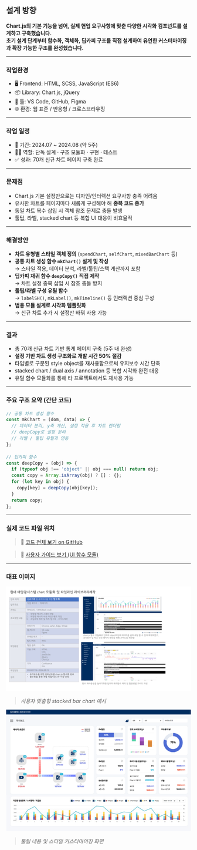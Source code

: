## 설계 방향

**Chart.js의 기본 기능을 넘어, 실제 현업 요구사항에 맞춘 다양한 시각화 컴포넌트를 설계하고 구축했습니다.  
초기 설계 단계부터 함수화, 객체화, 딥카피 구조를 직접 설계하여 유연한 커스터마이징과 확장 가능한 구조를 완성했습니다.**

---

### 작업환경

- 🖥 Frontend: HTML, SCSS, JavaScript (ES6)
- 📦 Library: Chart.js, jQuery
- 🧰 툴: VS Code, GitHub, Figma
- 🌐 환경: 웹 표준 / 반응형 / 크로스브라우징


---

### 작업 일정

- 📅  기간: 2024.07 ~ 2024.08 (약 5주)
- 👩‍💻 역할: 단독 설계 · 구조 모듈화 · 구현 · 테스트
- ✅ 성과: 70개 신규 차트 페이지 구축 완료

---

### 문제점

- Chart.js 기본 설정만으로는 디자인/인터랙션 요구사항 충족 어려움  
- 유사한 차트를 페이지마다 새롭게 구성해야 해 **중복 코드 증가**  
- 동일 차트 복수 삽입 시 객체 참조 문제로 충돌 발생  
- 툴팁, 라벨, stacked chart 등 복합 UI 대응이 비효율적

---

### 해결방안

- **차트 유형별 스타일 객체 정의** (`spendChart`, `selfChart`, `mixedBarChart` 등)  
- **공통 차트 생성 함수 `mkChart()` 설계 및 작성**  
  → 스타일 적용, 데이터 분석, 라벨/툴팁/스택 계산까지 포함  
- **딥카피 재귀 함수 `deepCopy()` 직접 제작**  
  → 차트 설정 중복 삽입 시 참조 충돌 방지  
- **툴팁/라벨 구성 유틸 함수**  
  → `labelSH()`, `mkLabel()`, `mkTimeline()` 등 인터랙션 중심 구성  
- **범용 모듈 설계로 시각화 템플릿화**  
  → 신규 차트 추가 시 설정만 바꿔 사용 가능

---

### 결과

- 총 70개 신규 차트 기반 통계 페이지 구축 (5주 내 완성)  
- **설정 기반 차트 생성 구조화로 개발 시간 50% 절감**  
- 타입별로 구분된 style object를 재사용함으로써 유지보수 시간 단축  
- stacked chart / dual axis / annotation 등 복합 시각화 완전 대응  
- 유틸 함수 모듈화를 통해 타 프로젝트에서도 재사용 가능

---

### 주요 구조 요약 (간단 코드)

```js
// 공통 차트 생성 함수
const mkChart = (dom, data) => {
  // 데이터 분리, y축 계산, 설정 적용 후 차트 렌더링
  // deepCopy로 설정 분리
  // 라벨 / 툴팁 유틸과 연동
};

// 딥카피 함수
const deepCopy = (obj) => {
  if (typeof obj !== 'object' || obj === null) return obj;
  const copy = Array.isArray(obj) ? [] : {};
  for (let key in obj) {
    copy[key] = deepCopy(obj[key]);
  }
  return copy;
};
```
---

### 실제 코드 파일 위치
> 📁 [코드 전체 보기 on GitHub](https://github.com/anniep8911/hdsun/blob/main/dist/assets/js/ui-functions.js)

>📘 [사용자 가이드 보기 (UI 함수 모듈)](https://anniep8911.github.io/hdsun/guide/guide-stats.html)

---

### 대표 이미지

![대시보드 UI](./assets/image/hdi.png)  
> *사용자 맞춤형 stacked bar chart 예시*

![툴팁 커스터마이징](./assets/image/hdiDash.png)  
> *툴팁 내용 및 스타일 커스터마이징 화면*
